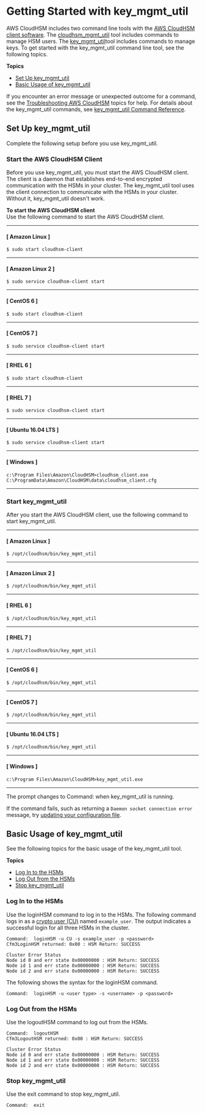 # Getting Started with key\_mgmt\_util<a name="key_mgmt_util-getting-started"></a>

AWS CloudHSM includes two command line tools with the [AWS CloudHSM client software](install-and-configure-client-linux.md#install-client)\. The [cloudhsm\_mgmt\_util](cloudhsm_mgmt_util-reference.md) tool includes commands to manage HSM users\. The [key\_mgmt\_util](key_mgmt_util-reference.md)tool includes commands to manage keys\. To get started with the key\_mgmt\_util command line tool, see the following topics\. 

**Topics**
+ [Set Up key\_mgmt\_util](#key_mgmt_util-setup)
+ [Basic Usage of key\_mgmt\_util](#key_mgmt_util-basics)

If you encounter an error message or unexpected outcome for a command, see the [Troubleshooting AWS CloudHSM](troubleshooting.md) topics for help\. For details about the key\_mgmt\_util commands, see [key\_mgmt\_util Command Reference](key_mgmt_util-reference.md)\. 

## Set Up key\_mgmt\_util<a name="key_mgmt_util-setup"></a>

Complete the following setup before you use key\_mgmt\_util\.

### Start the AWS CloudHSM Client<a name="key_mgmt_util-start-cloudhsm-client"></a>

Before you use key\_mgmt\_util, you must start the AWS CloudHSM client\. The client is a daemon that establishes end\-to\-end encrypted communication with the HSMs in your cluster\. The key\_mgmt\_util tool uses the client connection to communicate with the HSMs in your cluster\. Without it, key\_mgmt\_util doesn't work\. 

**To start the AWS CloudHSM client**  
Use the following command to start the AWS CloudHSM client\.

------
#### [ Amazon Linux ]

```
$ sudo start cloudhsm-client
```

------
#### [ Amazon Linux 2 ]

```
$ sudo service cloudhsm-client start
```

------
#### [ CentOS 6 ]

```
$ sudo start cloudhsm-client
```

------
#### [ CentOS 7 ]

```
$ sudo service cloudhsm-client start
```

------
#### [ RHEL 6 ]

```
$ sudo start cloudhsm-client
```

------
#### [ RHEL 7 ]

```
$ sudo service cloudhsm-client start
```

------
#### [ Ubuntu 16\.04 LTS ]

```
$ sudo service cloudhsm-client start
```

------
#### [ Windows ]

```
c:\Program Files\Amazon\CloudHSM>cloudhsm_client.exe C:\ProgramData\Amazon\CloudHSM\data\cloudhsm_client.cfg
```

------

### Start key\_mgmt\_util<a name="key_mgmt_util-start"></a>

After you start the AWS CloudHSM client, use the following command to start key\_mgmt\_util\.

------
#### [ Amazon Linux ]

```
$ /opt/cloudhsm/bin/key_mgmt_util
```

------
#### [ Amazon Linux 2 ]

```
$ /opt/cloudhsm/bin/key_mgmt_util
```

------
#### [ RHEL 6 ]

```
$ /opt/cloudhsm/bin/key_mgmt_util
```

------
#### [ RHEL 7 ]

```
$ /opt/cloudhsm/bin/key_mgmt_util
```

------
#### [ CentOS 6 ]

```
$ /opt/cloudhsm/bin/key_mgmt_util
```

------
#### [ CentOS 7 ]

```
$ /opt/cloudhsm/bin/key_mgmt_util
```

------
#### [ Ubuntu 16\.04 LTS ]

```
$ /opt/cloudhsm/bin/key_mgmt_util
```

------
#### [ Windows ]

```
c:\Program Files\Amazon\CloudHSM>key_mgmt_util.exe
```

------

The prompt changes to Command: when key\_mgmt\_util is running\.

If the command fails, such as returning a `Daemon socket connection error` message, try [updating your configuration file](troubleshooting-lost-connection.md)\. 

## Basic Usage of key\_mgmt\_util<a name="key_mgmt_util-basics"></a>

See the following topics for the basic usage of the key\_mgmt\_util tool\.

**Topics**
+ [Log In to the HSMs](#key_mgmt_util-log-in)
+ [Log Out from the HSMs](#key_mgmt_util-log-out)
+ [Stop key\_mgmt\_util](#key_mgmt_util-stop)

### Log In to the HSMs<a name="key_mgmt_util-log-in"></a>

Use the loginHSM command to log in to the HSMs\. The following command logs in as a [crypto user \(CU\)](hsm-users.md) named `example_user`\. The output indicates a successful login for all three HSMs in the cluster\. 

```
Command:  loginHSM -u CU -s example_user -p <password>
Cfm3LoginHSM returned: 0x00 : HSM Return: SUCCESS

Cluster Error Status
Node id 0 and err state 0x00000000 : HSM Return: SUCCESS
Node id 1 and err state 0x00000000 : HSM Return: SUCCESS
Node id 2 and err state 0x00000000 : HSM Return: SUCCESS
```

The following shows the syntax for the loginHSM command\.

```
Command:  loginHSM -u <user type> -s <username> -p <password>
```

### Log Out from the HSMs<a name="key_mgmt_util-log-out"></a>

Use the logoutHSM command to log out from the HSMs\.

```
Command:  logoutHSM
Cfm3LogoutHSM returned: 0x00 : HSM Return: SUCCESS

Cluster Error Status
Node id 0 and err state 0x00000000 : HSM Return: SUCCESS
Node id 1 and err state 0x00000000 : HSM Return: SUCCESS
Node id 2 and err state 0x00000000 : HSM Return: SUCCESS
```

### Stop key\_mgmt\_util<a name="key_mgmt_util-stop"></a>

Use the exit command to stop key\_mgmt\_util\.

```
Command:  exit
```
